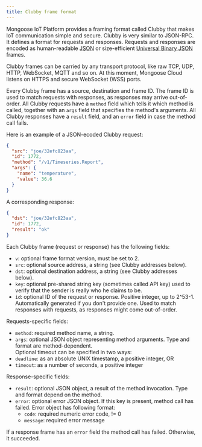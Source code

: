 ```yaml
---
title: Clubby frame format
---
```


Mongoose IoT Platform provides a framing format called Clubby that makes
IoT communication simple and secure. Clubby is very similar to JSON-RPC.
It defines a format for requests and responses. Requests and responses are
encoded as human-readable [JSON](http://www.json.org/)
or size-efficient [Universal Binary JSON](http://ubjson.org/) frames.

Clubby frames can be carried by any transport protocol, like raw TCP, UDP,
HTTP, WebSocket, MQTT and so on. At this moment, Mongoose Cloud listens
on HTTPS and secure WebSocket (WSS) ports.

Every Clubby frame has a source, destination and frame ID. The frame ID is used
to match requests with responses, as responses may arrive out-of-order.
All Clubby requests have a `method` field which tells it which method is called,
together with an `args` field that specifies the method's arguments. All Clubby
responses have a `result` field, and an `error` field in case the method call
fails.

Here is an example of a JSON-ecoded Clubby request:

```json
{
  "src": "joe/32efc823aa",
  "id": 1772,
  "method": "/v1/Timeseries.Report",
  "args": {
    "name": "temperature",
    "value": 36.6
  }
}
```

A corresponding response:

```json
{
  "dst": "joe/32efc823aa",
  "id": 1772,
  "result": "ok"
}

```

Each Clubby frame (request or response) has the following fields:

- `v`: optional frame format version, must be set to 2.
- `src`: optional source address, a string (see Clubby addresses below).
- `dst`: optional destination address, a string (see Clubby addresses below).
- `key`: optional pre-shared string key (sometimes called API key) used to
  verify that the sender is really who he claims to be.
- `id`: optional ID of the request or response.
  Positive integer, up to 2^53-1.
  Automatically generated if you don't
  provide one. Used to match responses with requests,
  as responses might come out-of-order.

Requests-specific fields:
- `method`: required method name, a string.
- `args`: optional JSON object representing method arguments.
  Type and format are method-dependent.
<br>Optional timeout can be specified in two ways:
- `deadline`: as an absolute UNIX timestamp, a positive integer, OR
- `timeout`: as a number of seconds, a positive integer

Response-specific fields:
- `result`: optional JSON object, a result of the method invocation.
  Type and format depend on the method.
- `error`: optional error JSON object. If this key is present,
  method call has failed. Error object has following format:
  - `code`: required numeric error code, != 0
  - `message`: required error message

If a response frame has an `error` field the method call
has failed. Otherwise, it succeeded.

